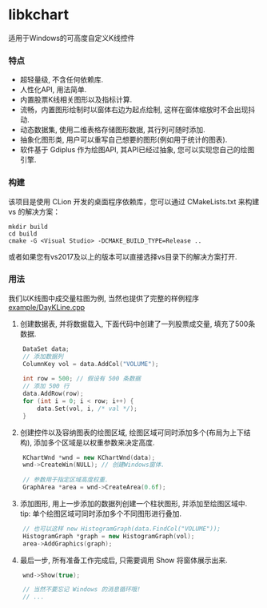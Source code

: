 # libkchart
适用于Windows的可高度自定义K线控件

### 特点
* 超轻量级, 不含任何依赖库.
* 人性化API, 用法简单.
* 内置股票K线相关图形以及指标计算.
* 流畅，内置图形绘制时以窗体右边为起点绘制, 这样在窗体缩放时不会出现抖动.
* 动态数据集, 使用二维表格存储图形数据, 其行列可随时添加.
* 抽象化图形类, 用户可以重写自己想要的图形(例如用于统计的图表).
* 软件基于 Gdiplus 作为绘图API, 其API已经过抽象, 您可以实现您自己的绘图引擎.

### 构建
该项目是使用 CLion 开发的桌面程序依赖库，您可以通过 CMakeLists.txt 来构建 vs 的解决方案：
```shell
mkdir build
cd build
cmake -G <Visual Studio> -DCMAKE_BUILD_TYPE=Release ..
```
或者如果您有vs2017及以上的版本可以直接选择vs目录下的解决方案打开.

### 用法
我们以K线图中成交量柱图为例, 当然也提供了完整的样例程序 [example/DayKLine.cpp](./example/DayKLine.cpp)
1. 创建数据表, 并将数据载入, 下面代码中创建了一列股票成交量, 填充了500条数据.
```c++
    DataSet data;
    // 添加数据列
    ColumnKey vol = data.AddCol("VOLUME");
    
    int row = 500; // 假设有 500 条数据
    // 添加 500 行
    data.AddRow(row);
    for (int i = 0; i < row; i++) {
        data.Set(vol, i, /* val */);
    }
```
2. 创建控件以及容纳图表的绘图区域, 绘图区域可同时添加多个(布局为上下结构), 添加多个区域是以权重参数来决定高度.
```c++
    KChartWnd *wnd = new KChartWnd(data);
    wnd->CreateWin(NULL); // 创建Windows窗体.
    
    // 参数用于指定区域高度权重.
    GraphArea *area = wnd->CreateArea(0.6f);
```
3. 添加图形, 用上一步添加的数据列创建一个柱状图形, 并添加至绘图区域中.   
tip: 单个绘图区域可同时添加多个不同图形进行叠加.
```c++
    // 也可以这样 new HistogramGraph(data.FindCol("VOLUME"));
    HistogramGraph *graph = new HistogramGraph(vol);
    area->AddGraphics(graph);
```
4. 最后一步, 所有准备工作完成后, 只需要调用 Show 将窗体展示出来.
```c++
    wnd->Show(true);

    // 当然不要忘记 Windows 的消息循环哦!
    // ...
```
